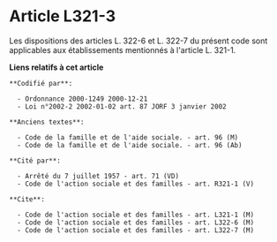 # Article L321-3

Les dispositions des articles L. 322-6 et L. 322-7 du présent code sont applicables aux établissements mentionnés à l'article
L. 321-1.

**Liens relatifs à cet article**

	**Codifié par**:

	  - Ordonnance 2000-1249 2000-12-21
	  - Loi n°2002-2 2002-01-02 art. 87 JORF 3 janvier 2002

	**Anciens textes**:

	  - Code de la famille et de l'aide sociale. - art. 96 (M)
	  - Code de la famille et de l'aide sociale. - art. 96 (Ab)

	**Cité par**:

	  - Arrêté du 7 juillet 1957 - art. 71 (VD)
	  - Code de l'action sociale et des familles - art. R321-1 (V)

	**Cite**:

	  - Code de l'action sociale et des familles - art. L321-1 (M)
	  - Code de l'action sociale et des familles - art. L322-6 (M)
	  - Code de l'action sociale et des familles - art. L322-7 (M)
